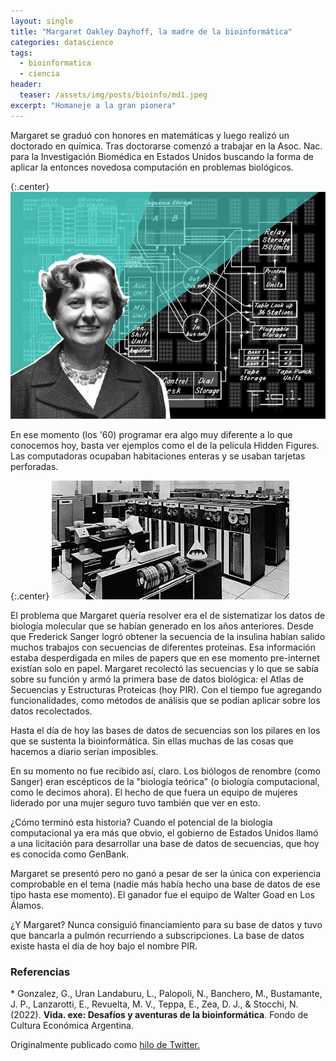 ```yaml
---
layout: single
title: "Margaret Oakley Dayhoff, la madre de la bioinformática"
categories: datascience
tags:
  - bioinformatica
  - ciencia
header:
  teaser: /assets/img/posts/bioinfo/md1.jpeg
excerpt: "Homaneje a la gran pionera"
---
```


Margaret se graduó con honores en matemáticas y luego realizó un doctorado en química. Tras doctorarse comenzó a trabajar en la Asoc. Nac. para la Investigación Biomédica en Estados Unidos buscando la forma de aplicar la entonces novedosa computación en problemas biológicos.

{:.center}
![md1](/assets/img/posts/bioinfo/md1.jpeg)

En ese momento (los '60) programar era algo muy diferente a lo que conocemos hoy, basta ver ejemplos como el de la película Hidden Figures. Las computadoras ocupaban habitaciones enteras y se usaban tarjetas perforadas.

{:.center}
![md2](/assets/img/posts/bioinfo/md2.jpeg)

El problema que Margaret quería resolver era el de sistematizar los datos de biología molecular que se habían generado en los años anteriores. Desde que Frederick Sanger logró obtener la secuencia de la insulina habían salido muchos trabajos con secuencias de diferentes proteínas. Esa información estaba desperdigada en miles de papers que en ese momento pre-internet existían solo en papel. Margaret recolectó las secuencias y lo que se sabía sobre su función y armó la primera base de datos biológica: el Atlas de Secuencias y Estructuras Proteicas (hoy PIR). Con el tiempo fue agregando funcionalidades, como métodos de análisis que se podían aplicar sobre los datos recolectados.

Hasta el día de hoy las bases de datos de secuencias son los pilares en los que se sustenta la bioinformática. Sin ellas muchas de las cosas que hacemos a diario serían imposibles.

En su momento no fue recibido así, claro. Los biólogos de renombre (como Sanger) eran escépticos de la "biología teórica" (o biología computacional, como le decimos ahora). El hecho de que fuera un equipo de mujeres liderado por una mujer seguro tuvo también que ver en esto.

¿Cómo terminó esta historia? Cuando el potencial de la biología computacional ya era más que obvio, el gobierno de Estados Unidos llamó a una licitación para desarrollar una base de datos de secuencias, que hoy es conocida como GenBank.

Margaret se presentó pero no ganó a pesar de ser la única con experiencia comprobable en el tema (nadie más había hecho una base de datos de ese tipo hasta ese momento). El ganador fue el equipo de Walter Goad en Los Álamos.

¿Y Margaret? Nunca consiguió financiamiento para su base de datos y tuvo que bancarla a pulmón recurriendo a subscripciones. La base de datos existe hasta el día de hoy bajo el nombre PIR.

<h3>Referencias</h3>
* Gonzalez, G., Uran Landaburu, L., Palopoli, N., Banchero, M., Bustamante, J. P., Lanzarotti, E., Revuelta, M. V., Teppa, E., Zea, D. J., & Stocchi, N. (2022). <strong>Vida. exe: Desafíos y aventuras de la bioinformática</strong>. Fondo de Cultura Económica Argentina.

Originalmente publicado como <a href="https://twitter.com/germangfeler/status/1271187214026903557">hilo de Twitter.</a>
